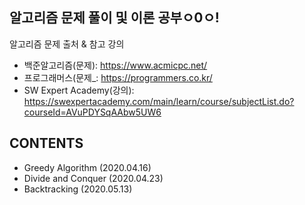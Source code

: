 ## 알고리즘 문제 풀이 및 이론 공부ㅇ0ㅇ!


알고리즘 문제 출처 & 참고 강의
* 백준알고리즘(문제): <https://www.acmicpc.net/>
* 프로그래머스(문제_: <https://programmers.co.kr/>
* SW Expert Academy(강의): <https://swexpertacademy.com/main/learn/course/subjectList.do?courseId=AVuPDYSqAAbw5UW6>




## CONTENTS
* Greedy Algorithm (2020.04.16)
* Divide and Conquer (2020.04.23)
* Backtracking (2020.05.13)
